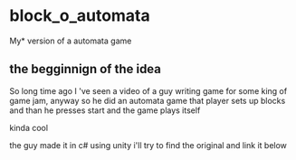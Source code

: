 # block_o_automata
My* version of a automata game 

## the begginnign of the idea
So long time ago I 've seen a video of a guy writing game for some king of game jam,
anyway so he did an automata game that player sets up blocks and than he presses start and the game plays itself

kinda cool 

the guy made it in c# using unity
i'll try to find the original and link it below

